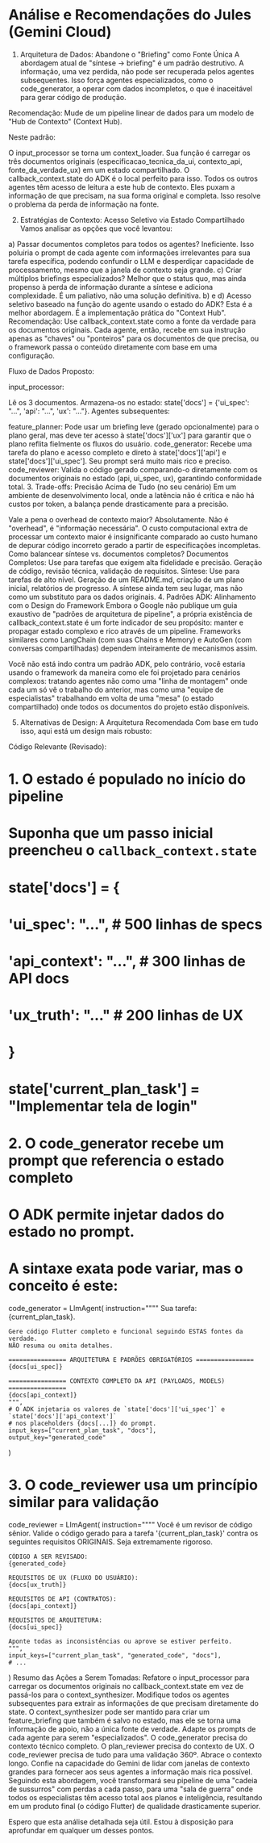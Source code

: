 # Análise e Recomendações do Jules (Gemini Cloud)
1. Arquitetura de Dados: Abandone o "Briefing" como Fonte Única
A abordagem atual de "síntese → briefing" é um padrão destrutivo. A informação, uma vez perdida, não pode ser recuperada pelos agentes subsequentes. Isso força agentes especializados, como o code_generator, a operar com dados incompletos, o que é inaceitável para gerar código de produção.

Recomendação: Mude de um pipeline linear de dados para um modelo de "Hub de Contexto" (Context Hub).

Neste padrão:

O input_processor se torna um context_loader. Sua função é carregar os três documentos originais (especificacao_tecnica_da_ui, contexto_api, fonte_da_verdade_ux) em um estado compartilhado. O callback_context.state do ADK é o local perfeito para isso.
Todos os outros agentes têm acesso de leitura a este hub de contexto. Eles puxam a informação de que precisam, na sua forma original e completa.
Isso resolve o problema da perda de informação na fonte.

2. Estratégias de Contexto: Acesso Seletivo via Estado Compartilhado
Vamos analisar as opções que você levantou:

a) Passar documentos completos para todos os agentes? Ineficiente. Isso poluiria o prompt de cada agente com informações irrelevantes para sua tarefa específica, podendo confundir o LLM e desperdiçar capacidade de processamento, mesmo que a janela de contexto seja grande.
c) Criar múltiplos briefings especializados? Melhor que o status quo, mas ainda propenso à perda de informação durante a síntese e adiciona complexidade. É um paliativo, não uma solução definitiva.
b) e d) Acesso seletivo baseado na função do agente usando o estado do ADK? Esta é a melhor abordagem. É a implementação prática do "Context Hub".
Recomendação: Use callback_context.state como a fonte da verdade para os documentos originais. Cada agente, então, recebe em sua instrução apenas as "chaves" ou "ponteiros" para os documentos de que precisa, ou o framework passa o conteúdo diretamente com base em uma configuração.

Fluxo de Dados Proposto:

input_processor:

Lê os 3 documentos.
Armazena-os no estado: state['docs'] = {'ui_spec': "...", 'api': "...", 'ux': "..."}.
Agentes subsequentes:

feature_planner: Pode usar um briefing leve (gerado opcionalmente) para o plano geral, mas deve ter acesso à state['docs']['ux'] para garantir que o plano reflita fielmente os fluxos do usuário.
code_generator: Recebe uma tarefa do plano e acesso completo e direto à state['docs']['api'] e state['docs']['ui_spec']. Seu prompt será muito mais rico e preciso.
code_reviewer: Valida o código gerado comparando-o diretamente com os documentos originais no estado (api, ui_spec, ux), garantindo conformidade total.
3. Trade-offs: Precisão Acima de Tudo (no seu cenário)
Em um ambiente de desenvolvimento local, onde a latência não é crítica e não há custos por token, a balança pende drasticamente para a precisão.

Vale a pena o overhead de contexto maior? Absolutamente. Não é "overhead", é "informação necessária". O custo computacional extra de processar um contexto maior é insignificante comparado ao custo humano de depurar código incorreto gerado a partir de especificações incompletas.
Como balancear síntese vs. documentos completos?
Documentos Completos: Use para tarefas que exigem alta fidelidade e precisão. Geração de código, revisão técnica, validação de requisitos.
Síntese: Use para tarefas de alto nível. Geração de um README.md, criação de um plano inicial, relatórios de progresso. A síntese ainda tem seu lugar, mas não como um substituto para os dados originais.
4. Padrões ADK: Alinhamento com o Design do Framework
Embora o Google não publique um guia exaustivo de "padrões de arquitetura de pipeline", a própria existência de callback_context.state é um forte indicador de seu propósito: manter e propagar estado complexo e rico através de um pipeline. Frameworks similares como LangChain (com suas Chains e Memory) e AutoGen (com conversas compartilhadas) dependem inteiramente de mecanismos assim.

Você não está indo contra um padrão ADK, pelo contrário, você estaria usando o framework da maneira como ele foi projetado para cenários complexos: tratando agentes não como uma "linha de montagem" onde cada um só vê o trabalho do anterior, mas como uma "equipe de especialistas" trabalhando em volta de uma "mesa" (o estado compartilhado) onde todos os documentos do projeto estão disponíveis.

5. Alternativas de Design: A Arquitetura Recomendada
Com base em tudo isso, aqui está um design mais robusto:

Código Relevante (Revisado):

# 1. O estado é populado no início do pipeline
# Suponha que um passo inicial preencheu o `callback_context.state`
# state['docs'] = {
#     'ui_spec': "...",   # 500 linhas de specs
#     'api_context': "...", # 300 linhas de API docs
#     'ux_truth': "..."     # 200 linhas de UX
# }
# state['current_plan_task'] = "Implementar tela de login"

# 2. O code_generator recebe um prompt que referencia o estado completo
# O ADK permite injetar dados do estado no prompt.
# A sintaxe exata pode variar, mas o conceito é este:
code_generator = LlmAgent(
    instruction=""""
    Sua tarefa: {current_plan_task}.

    Gere código Flutter completo e funcional seguindo ESTAS fontes da verdade.
    NÃO resuma ou omita detalhes.

    ================ ARQUITETURA E PADRÕES OBRIGATÓRIOS ================
    {docs[ui_spec]}

    ================ CONTEXTO COMPLETO DA API (PAYLOADS, MODELS) ================
    {docs[api_context]}
    """,
    # O ADK injetaria os valores de `state['docs']['ui_spec']` e `state['docs']['api_context']`
    # nos placeholders {docs[...]} do prompt.
    input_keys=["current_plan_task", "docs"],
    output_key="generated_code"
)

# 3. O code_reviewer usa um princípio similar para validação
code_reviewer = LlmAgent(
    instruction=""""
    Você é um revisor de código sênior.
    Valide o código gerado para a tarefa '{current_plan_task}'
    contra os seguintes requisitos ORIGINAIS.
    Seja extremamente rigoroso.

    CÓDIGO A SER REVISADO:
    {generated_code}

    REQUISITOS DE UX (FLUXO DO USUÁRIO):
    {docs[ux_truth]}

    REQUISITOS DE API (CONTRATOS):
    {docs[api_context]}

    REQUISITOS DE ARQUITETURA:
    {docs[ui_spec]}

    Aponte todas as inconsistências ou aprove se estiver perfeito.
    """,
    input_keys=["current_plan_task", "generated_code", "docs"],
    # ...
)
Resumo das Ações a Serem Tomadas:
Refatore o input_processor para carregar os documentos originais no callback_context.state em vez de passá-los para o context_synthesizer.
Modifique todos os agentes subsequentes para extrair as informações de que precisam diretamente do state. O context_synthesizer pode ser mantido para criar um feature_briefing que também é salvo no estado, mas ele se torna uma informação de apoio, não a única fonte de verdade.
Adapte os prompts de cada agente para serem "especializados". O code_generator precisa do contexto técnico completo. O plan_reviewer precisa do contexto de UX. O code_reviewer precisa de tudo para uma validação 360º.
Abrace o contexto longo. Confie na capacidade do Gemini de lidar com janelas de contexto grandes para fornecer aos seus agentes a informação mais rica possível.
Seguindo esta abordagem, você transformará seu pipeline de uma "cadeia de sussurros" com perdas a cada passo, para uma "sala de guerra" onde todos os especialistas têm acesso total aos planos e inteligência, resultando em um produto final (o código Flutter) de qualidade drasticamente superior.

Espero que esta análise detalhada seja útil. Estou à disposição para aprofundar em qualquer um desses pontos.